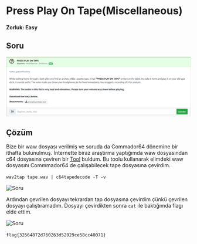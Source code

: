 # Press Play On Tape(Miscellaneous)
#### Zorluk: Easy

## Soru
![Soru](https://github.com/K4lender/HuntressCTF23_WriteUps/blob/main/Miscellaneous/Press_Play_On_Tape/Press_Play_On_Tape.png)

## Çözüm
Bize bir waw dosyası verilmiş ve soruda da Commador64 dönemine bir ithafta bulunulmuş. İnternette biraz araştırma yaptığımda waw dosyasından c64 dosyasına çeviren bir [Tool](https://github.com/lunderhage/c64tapedecode) buldum. Bu toolu kullanarak elimdeki waw dosyasını Commmador64 de çalışabilecek tape dosyasına çevirdim.

```wav2tap tape.wav | c64tapedecode -T -v```

![Soru](https://github.com/K4lender/HuntressCTF23_WriteUps/blob/main/Miscellaneous/Press_Play_On_Tape/pressplayon.PNG)

Ardından çevrilen dosyayı tekrardan tap dosyasına çevirdim çünkü çevrilen dosyayı çalıştıramadım. Dosyayı çevirdikten sonra ```cat``` ile baktığımda flagı elde ettim.

![Soru](https://github.com/K4lender/HuntressCTF23_WriteUps/blob/main/Miscellaneous/Press_Play_On_Tape/pressplaytape.png)

```flag{32564872d760263d52929ce58cc40071}```
